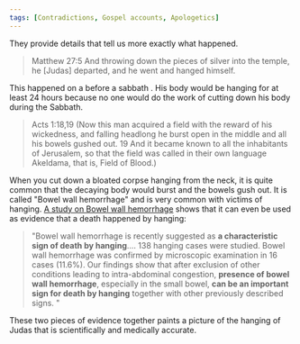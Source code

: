 ```yaml
---
tags: [Contradictions, Gospel accounts, Apologetics]
---
```


They provide details that tell us more exactly what happened.

> Matthew 27:5 And throwing down the pieces of silver into the temple, he [Judas] departed, and he went and hanged himself.

This happened on a before a sabbath . His body would be hanging for at least 24 hours because no one would do the work of cutting down his body during the Sabbath.

> Acts 1:18,19 (Now this man acquired a field with the reward of his wickedness, and falling headlong he burst open in the middle and all his bowels gushed out. 19 And it became known to all the inhabitants of Jerusalem, so that the field was called in their own language Akeldama, that is, Field of Blood.)

When you cut down a bloated corpse hanging from the neck, it is quite common that the decaying body would burst and the bowels gush out. It is called "Bowel wall hemorrhage" and is very common with victims of hanging. [A study on Bowel wall hemorrhage](https://pubmed.ncbi.nlm.nih.gov/24365687/) shows that it can even be used as evidence that a death happened by hanging:

> "Bowel wall hemorrhage is recently suggested as **a characteristic sign of death by hanging**.... 138 hanging cases were studied. Bowel wall hemorrhage was confirmed by microscopic examination in 16 cases (11.6%). Our findings show that after exclusion of other conditions leading to intra-abdominal congestion, **presence of bowel wall hemorrhage**, especially in the small bowel, **can be an important sign for death by hanging** together with other previously described signs. "

These two pieces of evidence together paints a picture of the hanging of Judas that is scientifically and medically accurate.
